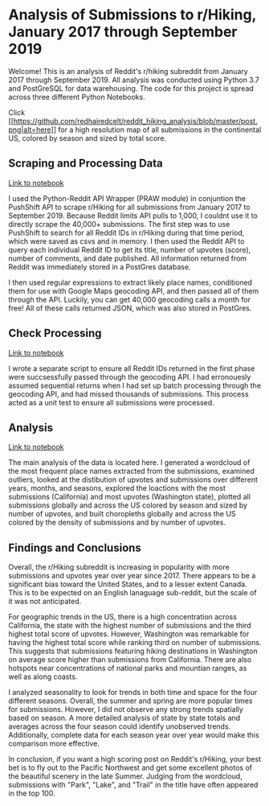 # Analysis of Submissions to r/Hiking, January 2017 through September 2019

Welcome!  This is an analysis of Reddit's r/hiking subreddit from January 2017 through September 2019.  All analysis was conducted using Python 3.7 and PostGreSQL for data warehousing.  The code for this project is spread across three different Python Notebooks.


Click [[https://github.com/redhairedcelt/reddit_hiking_analysis/blob/master/post.png|alt=here]] for a high resolution map of all submissions in the continental US, colored by season and sized by total score.

## Scraping and Processing Data
[Link to notebook](https://redhairedcelt.github.io/reddit_hiking_analysis/Reddit_API_Scrape_Process.html)

I used the Python-Reddit API Wrapper (PRAW module) in conjuntion the PushShift API to scrape r/Hiking for all submissions from January 2017 to September 2019.  Because Reddit limits API pulls to 1,000, I couldnt use it to directly scrape the 40,000+ submissions.  The first step was to use PushShift to search for all Reddit IDs in r/Hiking during that time period, which were saved as csvs and in memory.  I then used the Reddit API to query each individual Reddit ID to get its title, number of upvotes (score), number of comments, and date published.  All information returned from Reddit was immediately stored in a PostGres database.

I then used regular expressions to extract likely place names, conditioned them for use with Google Maps geocoding API, and then passed all of them through the API.  Luckily, you can get 40,000 geocoding calls a month for free!  All of these calls returned JSON,  which was also stored in PostGres.

## Check Processing
[Link to notebook](https://redhairedcelt.github.io/reddit_hiking_analysis/Reddit_API_Check_Processing.html)

I wrote a separate script to ensure all Reddit IDs returned in the first phase were succsessfully passed through the geocoding API.  I had erronouesly assumed sequential returns when I had set up batch processing through the geocoding API, and had missed thousands of submissions.  This process acted as a unit test to ensure all submissions were processed.

## Analysis
[Link to notebook](https://redhairedcelt.github.io/reddit_hiking_analysis/Reddit_API_Analysis/Reddit_API_Analysis.html)

The main analysis of the data is located here.  I generated a wordcloud of the most frequent place names extracted from the submissions, examined outliers, looked at the distibution of upvotes and submissions over different years, months, and seasons, explored the loactions with the most submissions (California) and most upvotes (Washington state), plotted all submissions globally and across the US colored by season and sized by number of upvotes, and built choropleths globally and across the US colored by the density of submissions and by number of upvotes.

## Findings and Conclusions
Overall, the r/Hiking subreddit is increasing in popularity with more submissions and upvotes year over year since 2017.  There appears to be a significant bias toward the United States, and to a lesser extent Canada.  This is to be expected on an English lanaguage sub-reddit, but the scale of it was not anticipated.  

For geographic trends in the US, there is a high concentration across California, the state with the highest number of submissions and the third highest total score of upvotes.  However, Washington was remarkable for having the highest total score while ranking third on number of submissions.  This suggests that submissions featuring hiking destinations in Washington on average score higher than submissions from California.  There are also hotspots near concentrations of national parks and mountian ranges, as well as along coasts.

I analyzed seasonality to look for trends in both time and space for the four different seasons.  Overall, the summer and spring are more popular times for submissions.  However, I did not observe any strong trends spatially based on season.  A more detailed analysis of state by state totals and averages across the four season could identify unobserved trends.  Additionally, complete data for each season year over year would make this comparison more effective.

In conclusion, if you want a high scoring post on Reddit's r/Hiking, your best bet is to fly out to the Pacific Northwest and get some excellent photos of the beautiful scenery in the late Summer.  Judging from the wordcloud, submissions with "Park", "Lake", and "Trail" in the title have often appeared in the top 100.
